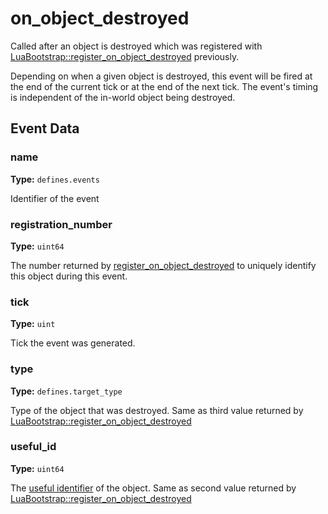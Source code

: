 # on_object_destroyed

Called after an object is destroyed which was registered with [LuaBootstrap::register_on_object_destroyed](runtime:LuaBootstrap::register_on_object_destroyed) previously.

Depending on when a given object is destroyed, this event will be fired at the end of the current tick or at the end of the next tick. The event's timing is independent of the in-world object being destroyed.

## Event Data

### name

**Type:** `defines.events`

Identifier of the event

### registration_number

**Type:** `uint64`

The number returned by [register_on_object_destroyed](runtime:LuaBootstrap::register_on_object_destroyed) to uniquely identify this object during this event.

### tick

**Type:** `uint`

Tick the event was generated.

### type

**Type:** `defines.target_type`

Type of the object that was destroyed. Same as third value returned by [LuaBootstrap::register_on_object_destroyed](runtime:LuaBootstrap::register_on_object_destroyed)

### useful_id

**Type:** `uint64`

The [useful identifier](runtime:RegistrationTarget) of the object. Same as second value returned by [LuaBootstrap::register_on_object_destroyed](runtime:LuaBootstrap::register_on_object_destroyed)

